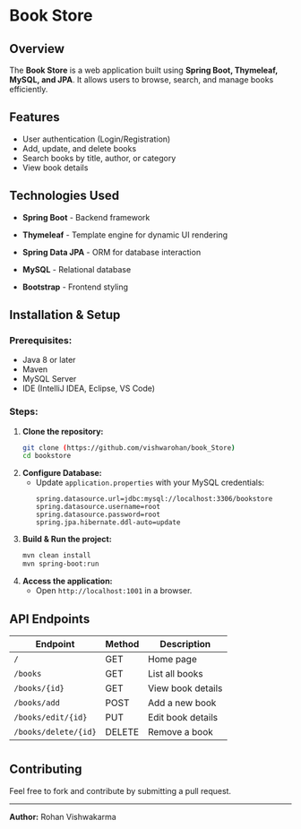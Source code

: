 # Book Store

## Overview
The **Book Store** is a web application built using **Spring Boot, Thymeleaf, MySQL, and JPA**. It allows users to browse, search, and manage books efficiently.

## Features
- User authentication (Login/Registration)
- Add, update, and delete books
- Search books by title, author, or category
- View book details


## Technologies Used
- **Spring Boot** - Backend framework
- **Thymeleaf** - Template engine for dynamic UI rendering
- **Spring Data JPA** - ORM for database interaction
- **MySQL** - Relational database

- **Bootstrap** - Frontend styling

## Installation & Setup
### Prerequisites:
- Java 8 or later
- Maven
- MySQL Server
- IDE (IntelliJ IDEA, Eclipse, VS Code)

### Steps:
1. **Clone the repository:**
   ```bash
   git clone (https://github.com/vishwarohan/book_Store)
   cd bookstore
   ```
2. **Configure Database:**
   - Update `application.properties` with your MySQL credentials:
     ```properties
     spring.datasource.url=jdbc:mysql://localhost:3306/bookstore
     spring.datasource.username=root
     spring.datasource.password=root
     spring.jpa.hibernate.ddl-auto=update
     ```
3. **Build & Run the project:**
   ```bash
   mvn clean install
   mvn spring-boot:run
   ```
4. **Access the application:**
   - Open `http://localhost:1001` in a browser.

## API Endpoints
| Endpoint           | Method | Description          |
|-------------------|--------|----------------------|
| `/`               | GET    | Home page           |
| `/books`          | GET    | List all books      |
| `/books/{id}`     | GET    | View book details   |
| `/books/add`      | POST   | Add a new book      |
| `/books/edit/{id}`| PUT    | Edit book details   |
| `/books/delete/{id}` | DELETE | Remove a book  |

#

## Contributing
Feel free to fork and contribute by submitting a pull request.


---
**Author:** Rohan Vishwakarma


